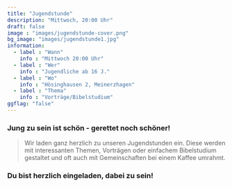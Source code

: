 ```yaml
---
title: "Jugendstunde"
description: "Mittwoch, 20:00 Uhr"
draft: false
image : "images/jugendstunde-cover.png"
bg_image: "images/jugendstunde1.jpg"
information:
  - label : "Wann"
    info : "Mittwoch 20:00 Uhr"
  - label : "Wer"
    info : "Jugendliche ab 16 J."
  - label : "Wo"
    info : "Hösinghausen 2, Meinerzhagen"
  - label : "Thema"
    info : "Vorträge/Bibelstudium"
ggflag: "false"
---
```


### Jung zu sein ist schön - gerettet noch schöner!

> Wir laden ganz herzlich zu unseren Jugendstunden ein. Diese werden mit interessanten Themen, Vorträgen oder einfachem Bibelstudium gestaltet und oft auch mit Gemeinschaften bei einem Kaffee  umrahmt. 

### Du bist herzlich eingeladen, dabei zu sein!
